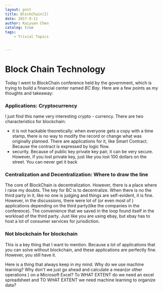 ```yaml
---
layout: post
title: BlockChain(I)
date: 2017-9-11
author: Kaiyuan Chen
catalog: true
tags:
    - Trivial Topics


---
```

# Block Chain Technology 

Today I went to BlockChain conference held by the government, which is trying to build a financial center named *BC Bay*. Here are a few points as my thoughts and takeaway: 

### Applications: Cryptocurrency 
I just find this name very interesting crypto - currency. There are two characteristics for blockchain: 
* it is not hackable theoretically: when everyone gets a copy with a time stamp, there is no way to modify the record or change what was originally planned. There are applications for it, like Smart Contract. Because the contract is expressed by logic flow. 
* security. Because of public key private key pair, it can be very secure. However, if you lost private key, just like you lost 100 dollars on the street. You can never get it back

### Centralization and Decentralization: Where to draw the line 
The core of BlockChain is decentralization. However, there is a place where I raise my doubts. The key for BC is to decentralize. When there is no the third party in it, like no one is judging and things are self-evident, it is fine. However, in the discussions, there were lot of (or even most of ) applications depending on the third party(like the companies in the conference). The convenience that we saved in the loop found itself in the workload of the third party. Just like you are using ebay, but ebay has to host a lot of consumer services for jurisdiction. 

### Not blockchain for blockchain 
This is a key thing that I want to mention. Because a lot of applications that you can solve without blockchain, and these applications are perfectly fine. However, you still have it. 

Here is a thing that always keep in my mind. Why do we use machine learning? Why don't we just go ahead and calculate a mean(or other operations ) on a Microsoft Excel? To WHAT EXTENT do we need an excel spreadsheet and TO WHAT EXTENT we need machine learning to organize data? 